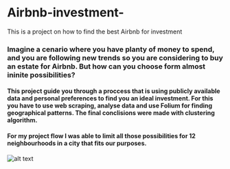 # Airbnb-investment-
This is a project on how to find the best Airbnb for investment 

### Imagine a cenario where you have planty of money to spend, and you are following new trends so you are considering to buy an estate for Airbnb. But how can you choose form almost ininite possibilities? 

#### This project guide you through a proccess that is using publicly available data and personal preferences to find you an ideal investment. For this you have to use web scraping, analyse data and use Folium for finding geographical patterns. The final conclisions were made with clustering algorithm. 

#### For my project flow I was able to limit all those possibilities for 12 neighbourhoods in a city that fits our purposes. 

![alt text](https://upload.wikimedia.org/wikipedia/commons/thumb/6/69/Airbnb_Logo_B%C3%A9lo.svg/2560px-Airbnb_Logo_B%C3%A9lo.svg.png "AIRBNB LOGO")
